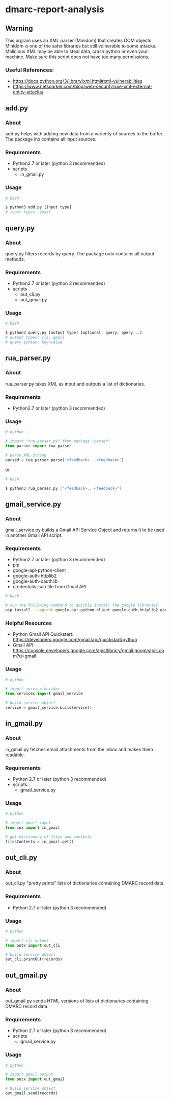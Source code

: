 # dmarc-report-analysis
## Warning
This prgram uses an XML parser (Minidom) that creates DOM objects. Minidom is one of the safer libraries but still vulnerable to some attacks. Malicious XML may be able to steal data, crash python or even your machine. Make sure this script does not have too many permissions.
### Useful References:
- https://docs.python.org/3/library/xml.html#xml-vulnerabilities
- https://www.netsparker.com/blog/web-security/xxe-xml-external-entity-attacks/
## add.py
### About
add.py helps with adding new data from a varienty of sources to the buffer. The package inx contains all input sources.
### Requirements
- Python2.7 or later (python 3 recommended)
- scripts
    - in_gmail.py
### Usage
```bash
# bash

$ python3 add.py [input type]
# input types: gmail
```
## query.py
### About
query.py filters records by query. The package outx contains all output methods.
### Requirements
- Python2.7 or later (python 3 recommended)
- scripts
    - out_cli.py
    - out_gmail.py
### Usage
```bash
# bash

$ python3 query.py [output type] [optional: query, query...]
# output types: cli, gmail
# query syntax: key=value
```
## rua_parser.py
### About
rua_parser.py takes XML as input and outputs a list of dictionaries.
### Requirements
- Python2.7 or later (python 3 recommended)
### Usage
```python
# python

# import "rua_parser.py" from package "parser"
from parser import rua_parser

# parse XML-String
parsed = rua_parser.parse('<feedback>...<feedback>')
```
or
```bash
# bash

$ python3 rua_parser.py ["<feedback>...<feedback>"]
```
## gmail_service.py
### About
gmail_service.py builds a Gmail API Service Object and returns it to be used in another Gmail API script.
### Requirements
- Python2.7 or later (python 3 recommended)
- pip
- google-api-python-client
- google-auth-httplib2
- google-auth-oauthlib
- credentials.json file from Gmail API
```bash
# bash

# run the following command to quickly install the google libraries
pip install --upgrade google-api-python-client google-auth-httplib2 google-auth-oauthlib
```
### Helpful Resources
- Python Gmail API Quickstart: https://developers.google.com/gmail/api/quickstart/python
- Gmail API: https://console.developers.google.com/apis/library/gmail.googleapis.com?q=gmail
### Usage
```python
# python

# import service builder
from services import gmail_service

# build service object
service = gmail_service.buildService()
```
## in_gmail.py
### About
in_gmail.py fetches email attachments from the inbox and makes them readable.
### Requirements
- Python 2.7 or later (python 3 recommended)
- scripts
    - gmail_service.py
### Usage
```python
# python

# import gmail input
from inx import in_gmail

# get dictionary of files and contents
filesContents = in_gmail.get()
```
## out_cli.py
### About
out_cli.py "pretty prints" lists of dictionaries containing DMARC record data.
### Requirements
- Python 2.7 or later (python 3 recommended)
### Usage
```python
# python

# import cli output
from outx import out_cli

# build service object
out_cli.printOut(records)
```
## out_gmail.py
### About
out_gmail.py sends HTML versions of lists of dictionaries containing DMARC record data.
### Requirements
- Python 2.7 or later (python 3 recommended)
- scripts
    - gmail_service.py
### Usage
```python
# python

# import gmail output
from outx import out_gmail

# build service object
out_gmail.send(records)
```

